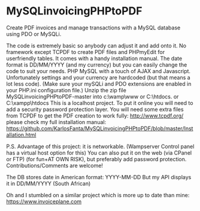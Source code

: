 MySQLinvoicingPHPtoPDF
======================

Create PDF invoices and manage transactions with a MySQL database using PDO or MySQLi.


The code is extremely basic so anybody can adjust it and add onto it.
No framework except TCPDF to create PDF files and PHPmyEdit for userfriendly tables.
It comes with a handy installation manual.
The date format is DD/MM/YYYY (and my currency) but you can easily change the code to suit your needs.
PHP MySQL with a touch of AJAX and Javascript.
Unfortunately settings and your currency are hardcoded (but that means a lot less code).
(Make sure your mySQLi and PDO extensions are enabled in your PHP.ini configuration file.)
Unzip the zip file MySQLinvoicingPHPtoPDF-master into c:\wamp\www or C:\htdocs. or C:\xampp\htdocs
This is a localhost project. To put it online you will need to add a security password protection layer.
You will need some extra files from TCPDF to get the PDF creation to work fully: http://www.tcpdf.org/
please check my full installation manual:
https://github.com/KarlosFanta/MySQLinvoicingPHPtoPDF/blob/master/Installation.html

P.S. Advantage of this project: it is networkable. (Wampserver Control panel has a virtual host option for this)
You can also put it on the web (via CPanel or FTP) (for fun+AT OWN RISK), but preferably add password protection.
Contributions/Comments are welcome!

The DB stores date in American format: YYYY-MM-DD
             But my API displays it in DD/MM/YYYY (South African)

Oh and I stumbled on a similar project which is more up to date than mine: https://www.invoiceplane.com
